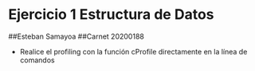 # Ejercicio 1 Estructura de Datos 

##Esteban Samayoa
##Carnet 20200188

- Realice el profiling con la función cProfile directamente en la línea de comandos 

